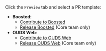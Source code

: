 Click the `Preview` tab and select a PR template:
- **Boosted**:
  - [Contribute to Boosted](?expand=1&template=boosted-contribution-template.md)
  - [Release Boosted](?expand=1&template=boosted-release-template.md) (Core team only)
- **OUDS Web**:
  - [Contribute to OUDS Web](?expand=&template=ouds-contribution-template.md)
  - [Release OUDS Web](?expand=&template=ouds-release-template.md) (Core team only)
